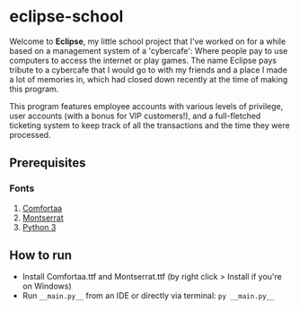 
# eclipse-school

Welcome to **Eclipse**, my little school project that I've worked on for a while based on a management system of a 'cybercafe': Where people pay to use computers to access the internet or play games. The name Eclipse pays tribute to a cybercafe that I would go to with my friends and a place I made a lot of memories in, which had closed down recently at the time of making this program.

This program features employee accounts with various levels of privilege, user accounts (with a bonus for VIP customers!), and a full-fletched ticketing system to keep track of all the transactions and the time they were processed.

## Prerequisites

### Fonts

1. [Comfortaa](https://fonts.google.com/specimen/Comfortaa)
2. [Montserrat](https://fonts.google.com/specimen/Comfortaa)
3. [Python 3](https://www.python.org/downloads/)

## How to run

- Install Comfortaa.ttf and Montserrat.ttf (by right click > Install if you're on Windows)
- Run `__main.py__` from an IDE or directly via terminal: `py __main.py__`
